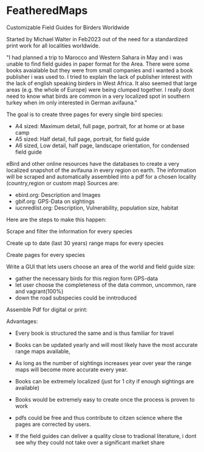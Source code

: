 # FeatheredMaps
Customizable Field Guides for Birders Worldwide


Started by Michael Walter in Feb2023 out of the need for a standardized print work for all localities worldwide. 

"I had planned a trip to Marocco and Western Sahara in May and i was unable to find field guides in paper format for the Area.
There were some books avaialable but they were from small companies and i wanted a book publisher i was used to.
I tried to explain the lack of publisher interest with the lack of english speaking birders in West Africa.
It also seemed that large areas (e.g. the whole of Europe) were being clumped together.
I really dont need to know what birds are common in a very localized spot in southern turkey when im only interested in German avifauna."

The goal is to create three pages for every single bird species: 
- A4 sized: Maximum detail, full page, portrait, for at home or at base camp
- A5 sized: Half detail, full page, portrait, for field guide
- A6 sized, Low detail, half page, landscape orientation, for condensed field guide

eBird and other online resources have the databases to create a very localized snapshot of the avifauna in every region on earth.
The information will be scraped and automatically assembled into a pdf for a chosen locality (country,region or custom map)
Sources are:
- ebird.org: Description and Images
- gbif.org: GPS-Data on sightings
- iucnredlist.org: Description, Vulnerability, population size, habitat


Here are the steps to make this happen:

Scrape and filter the information for every species

Create up to date (last 30 years) range maps for every species

Create pages for every species

Write a GUI that lets users choose an area of the world and field guide size:
- gather the necessary birds for this region form GPS-data
- let user choose the completeness of the data common, uncommon, rare and vagrant(100%)
- down the road subspecies could be inntroduced

Assemble Pdf for digital or print: 


Advantages:
- Every book is structured the same and is thus familiar for travel
- Books can be updated yearly and will most likely have the most accurate range maps available,
- As long as the number of sightings increases year over year the range maps will become more accurate every year.
- Books can be extremely localized (just for 1 city if enough sightings are available)
- Books would be extremely easy to create once the process is proven to work
- pdfs could be free and thus contribute to citzen science where the pages are corrected by users.

- If the field guides can deliver a quality close to tradional literature, i dont see why they could not take over a significant market share



